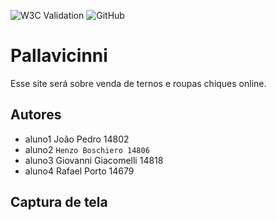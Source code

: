 ![W3C Validation](https://img.shields.io/w3c-validation/html?targetUrl=https%3A%2F%2Fprofessorjosedeassis.github.io%2F2EMIA%2F)
![GitHub](https://img.shields.io/github/license/RafaelPA13/2emia-project-0609)
# Pallavicinni
Esse site será sobre venda de ternos e roupas chiques online.
## Autores
- aluno1  João Pedro 14802
- aluno2  ` Henzo Boschiero 14806 `
- aluno3  Giovanni Giacomelli 14818
- aluno4  Rafael Porto 14679
## Captura de tela 
